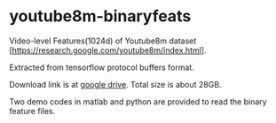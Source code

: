 # youtube8m-binaryfeats

Video-level Features(1024d) of Youtube8m dataset [https://research.google.com/youtube8m/index.html].

Extracted from tensorflow protocol buffers format.

Download link is at [google drive](https://drive.google.com/open?id=0B0W0rPKOeIByUW5ITFdCTEdPcmM). Total size is about 28GB.

Two demo codes in matlab and python are provided to read the binary feature files. 
